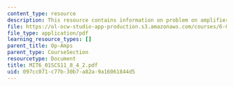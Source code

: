 ```yaml
---
content_type: resource
description: This resource contains information on problem on amplifiers with offset.
file: https://ol-ocw-studio-app-production.s3.amazonaws.com/courses/6-01sc-introduction-to-electrical-engineering-and-computer-science-i-spring-2011/097cc071c77b30b7a82a9a16061844d5_MIT6_01SCS11_8_4_2.pdf
file_type: application/pdf
learning_resource_types: []
parent_title: Op-Amps
parent_type: CourseSection
resourcetype: Document
title: MIT6_01SCS11_8_4_2.pdf
uid: 097cc071-c77b-30b7-a82a-9a16061844d5
---
```

